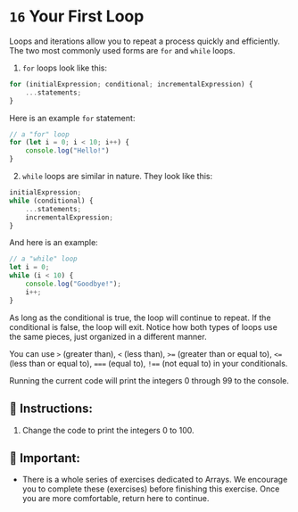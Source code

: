 # `16` Your First Loop
Loops and iterations allow you to repeat a process quickly and efficiently. The two most commonly used forms are `for` and `while` loops.

1. `for` loops look like this:

```Javascript
for (initialExpression; conditional; incrementalExpression) {
    ...statements;
}
```

Here is an example `for` statement:

```Javascript
// a "for" loop
for (let i = 0; i < 10; i++) {
    console.log("Hello!")
}
```

2. `while` loops are similar in nature. They look like this:

```Javascript
initialExpression;
while (conditional) {
    ...statements;
    incrementalExpression;
}
```

And here is an example:

```Javascript
// a "while" loop
let i = 0;
while (i < 10) {
    console.log("Goodbye!");
    i++;
}
```

As long as the conditional is true, the loop will continue to repeat. If the conditional is false, the loop will exit. Notice how both types of loops use the same pieces, just organized in a different manner.

You can use `>` (greater than), `<` (less than), `>=` (greater than or equal to), `<=` (less than or equal to), `===` (equal to), `!==` (not equal to) in your conditionals.

Running the current code will print the integers 0 through 99 to the console.

## 📝 Instructions:
1. Change the code to print the integers 0 to 100.

## 🔎 Important:
- There is a whole series of exercises dedicated to Arrays. We encourage you to complete these (exercises) before finishing this exercise. Once you are more comfortable, return here to continue.